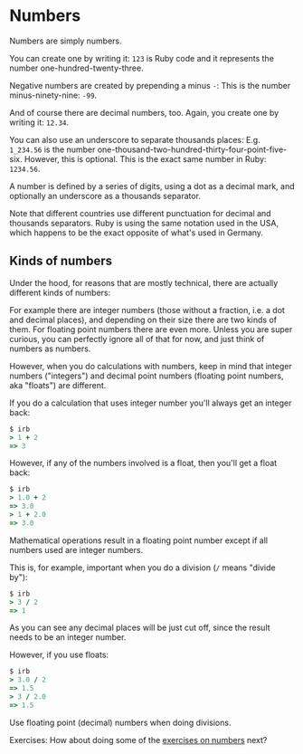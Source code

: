 # Numbers

Numbers are simply numbers.

You can create one by writing it: `123` is Ruby code and it represents the
number one-hundred-twenty-three.

Negative numbers are created by prepending a minus `-`: This is the number
minus-ninety-nine: `-99`.

And of course there are decimal numbers, too. Again, you create one by writing
it: `12.34`.

You can also use an underscore to separate thousands places: E.g. `1_234.56` is the
number one-thousand-two-hundred-thirty-four-point-five-six.  However, this is
optional. This is the exact same number in Ruby: `1234.56`.

<p class="hint">
A number is defined by a series of digits, using a dot as a decimal mark, and
optionally an underscore as a thousands separator.
</p>

Note that different countries use different punctuation for decimal and
thousands separators. Ruby is using the same notation used in the USA, which
happens to be the exact opposite of what's used in Germany.

## Kinds of numbers

Under the hood, for reasons that are mostly technical, there are actually
different kinds of numbers:

For example there are integer numbers (those without a fraction, i.e. a dot and
decimal places), and depending on their size there are two kinds of them. For
floating point numbers there are even more. Unless you are super curious, you
can perfectly ignore all of that for now, and just think of numbers as numbers.

However, when you do calculations with numbers, keep in mind that integer
numbers ("integers") and decimal point numbers (floating point numbers, aka
"floats") are different.

If you do a calculation that uses integer number you'll always
get an integer back:

```ruby
$ irb
> 1 + 2
=> 3
```

However, if any of the numbers involved is a float, then you'll get a float back:

```ruby
$ irb
> 1.0 + 2
=> 3.0
> 1 + 2.0
=> 3.0
```

<p class="hint">
Mathematical operations result in a floating point number except if all numbers used are integer numbers.
</p>

This is, for example, important when you do a division (`/` means "divide by"):

```ruby
$ irb
> 3 / 2
=> 1
```

As you can see any decimal places will be just cut off, since the result needs
to be an integer number.

However, if you use floats:

```ruby
$ irb
> 3.0 / 2
=> 1.5
> 3 / 2.0
=> 1.5
```

<p class="hint">
Use floating point (decimal) numbers when doing divisions.
</p>

Exercises: How about doing some of the [exercises on numbers](/exercises/numbers.html)
next?
